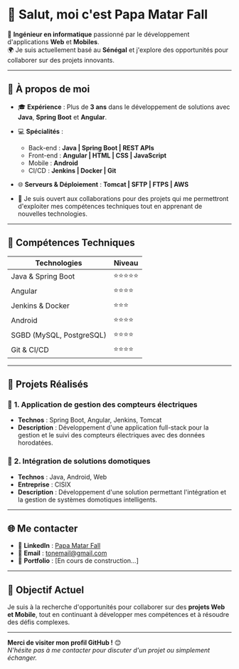 # 👋 Salut, moi c'est **Papa Matar Fall**  

🚀 **Ingénieur en informatique** passionné par le développement d'applications **Web** et **Mobiles**.  
🌍 Je suis actuellement basé au **Sénégal** et j'explore des opportunités pour collaborer sur des projets innovants.  

---

## 💼 **À propos de moi**

- 🎓 **Expérience** : Plus de **3 ans** dans le développement de solutions avec **Java**, **Spring Boot** et **Angular**.  
- 💻 **Spécialités** :  
  - Back-end : **Java | Spring Boot | REST APIs**  
  - Front-end : **Angular | HTML | CSS | JavaScript**  
  - Mobile : **Android**  
  - CI/CD : **Jenkins | Docker | Git**  
- 🌐 **Serveurs & Déploiement** : **Tomcat | SFTP | FTPS | AWS**  

- 🤝 Je suis ouvert aux collaborations pour des projets qui me permettront d'exploiter mes compétences techniques tout en apprenant de nouvelles technologies.  

---

## 🔧 **Compétences Techniques**

| **Technologies**        | **Niveau**        |
|--------------------------|-------------------|
| Java & Spring Boot       | ⭐⭐⭐⭐⭐           |
| Angular                  | ⭐⭐⭐⭐            |
| Jenkins & Docker         | ⭐⭐⭐             |
| Android                  | ⭐⭐⭐⭐            |
| SGBD (MySQL, PostgreSQL) | ⭐⭐⭐⭐            |
| Git & CI/CD              | ⭐⭐⭐⭐            |

---

## 🌟 **Projets Réalisés**

### 🔹 **1. Application de gestion des compteurs électriques**  
- **Technos** : Spring Boot, Angular, Jenkins, Tomcat  
- **Description** : Développement d'une application full-stack pour la gestion et le suivi des compteurs électriques avec des données horodatées.  

### 🔹 **2. Intégration de solutions domotiques**  
- **Technos** : Java, Android, Web  
- **Entreprise** : CISIX  
- **Description** : Développement d'une solution permettant l'intégration et la gestion de systèmes domotiques intelligents.

---

## 🌐 **Me contacter**  

- 💼 **LinkedIn** : [Papa Matar Fall](https://www.linkedin.com/in/papa-matar-fall-9797921a2/)  
- 📧 **Email** : [tonemail@gmail.com](mailto:tonemail@gmail.com)  
- 🔗 **Portfolio** : [En cours de construction...]  

---

## 🚀 **Objectif Actuel**

Je suis à la recherche d'opportunités pour collaborer sur des **projets Web et Mobile**, tout en continuant à développer mes compétences et à résoudre des défis complexes.  

---

**Merci de visiter mon profil GitHub !** 😊  
_N'hésite pas à me contacter pour discuter d'un projet ou simplement échanger._
